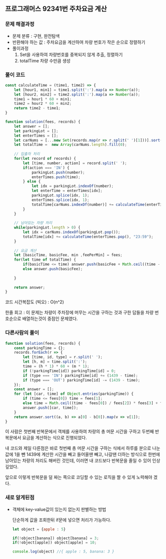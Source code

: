 ## 프로그래머스 92341번 주차요금 계산

### 문제 해결과정

- 문제 분류 : 구현, 완전탐색
- 반환해야 하는 값 : 주차요금을 계산하여 차량 번호가 작은 순으로 정렬하기
- 풀이과정
    1. Set을 사용하여 차량번호를 중복되지 않게 추출, 정렬하기
    2. totalTime 차량 수만큼 생성 

### 풀이 코드

```jsx
const calculateTime = (time1, time2) => {
    let [hour1, min1] = time1.split(':').map(a => Number(a));
    let [hour2, min2] = time2.split(':').map(a => Number(a));
    time1 = hour1 * 60 + min1;
    time2 = hour2 * 60 + min2;
    return time2 - time1;
}

function solution(fees, records) {
    let answer = [];
    let parkingLot = [];
    let enterTimes = [];
    let carNums = [...new Set(records.map(r => r.split(' ')[1]))].sort((a, b) => a - b);
    let totalTime =  new Array(carNums.length).fill(0);
    
    // 입출차 처리
    for(let record of records) {
        let [time, number, action] = record.split(' ');
        if(action === 'IN') {
            parkingLot.push(number);
            enterTimes.push(time);
        } else {
            let idx = parkingLot.indexOf(number);
            let enterTime = enterTimes[idx];
            parkingLot.splice(idx, 1);
            enterTimes.splice(idx, 1);
            totalTime[carNums.indexOf(number)] += calculateTime(enterTime, time);
        }
    }
    
    // 남아있는 차량 처리
    while(parkingLot.length > 0) {
        let idx = carNums.indexOf(parkingLot.pop());
        totalTime[idx] += calculateTime(enterTimes.pop(), "23:59");
    }
    
    // 요금 계산
    let [basicTime, basicFee, min ,feePerMin] = fees;
    for(let time of totalTime) {
        if(basicTime <= time) answer.push(basicFee + Math.ceil((time - basicTime) / min) * feePerMin);
        else answer.push(basicFee);
        
    }
    
    return answer;
}
```

코드 시간복잡도 (빅오) : O(n^2)

한줄 회고 : 이 문제는 차량이 주차장에 머무는 시간을 구하는 것과 구한 답들을 차량 번호순으로 배열하는것이 중점인 문제였다.

### 다른사람의 풀이

```jsx
function solution(fees, records) {
    const parkingTime = {};
    records.forEach(r => {
        let [time, id, type] = r.split(' ');
        let [h, m] = time.split(':');
        time = (h * 1) * 60 + (m * 1);
        if (!parkingTime[id]) parkingTime[id] = 0;
        if (type === 'IN') parkingTime[id] += (1439 - time);
        if (type === 'OUT') parkingTime[id] -= (1439 - time);
    });
    const answer = [];
    for (let [car, time] of Object.entries(parkingTime)) {
        if (time <= fees[0]) time = fees[1];
        else time = Math.ceil((time - fees[0]) / fees[2]) * fees[3] + fees[1]
        answer.push([car, time]);
    }
    return answer.sort((a, b) => a[0] - b[0]).map(v => v[1]);
}
```

이 사람은 첫번째 반복문에서 객체를 사용하여 차량의 총 머문 시간을 구하고 두번째 반복문에서 요금을 계산하는 식으로 진행되었다.

내 코드와 제일 다른점은 바로 첫번째 총 머문 시간을 구하는 식에서 하루를 분으로 나눈 값에 1을 뺀 1439에 계산한 시간을 빼고 들어올땐 빼고, 나갈땐 더하는 방식으로 한번에 남아있는 차량의 처리도 해버린 것인데, 이러면 내 코드보다 반복문을 줄일 수 있어 인상 깊었다.

앞으로 이렇게 반복문을 덜 짜는 쪽으로 코딩할 수 있는 로직을 짤 수 있게 노력해야 겠다.

### 새로 알게된점

- 객체에 key-value값이 있는지 없는지 판별하는 방법
    
    단순하게 값을 조회한뒤 if문에 넣으면 처리가 가능하다.
    
    ```jsx
    let object = {apple : 5}
    
    if(!object[banana]) object[banana] = 3;
    if(!object[apple]) object[apple] = 10;
    
    console.log(object) //{ apple : 5, banana: 3 }
    ```